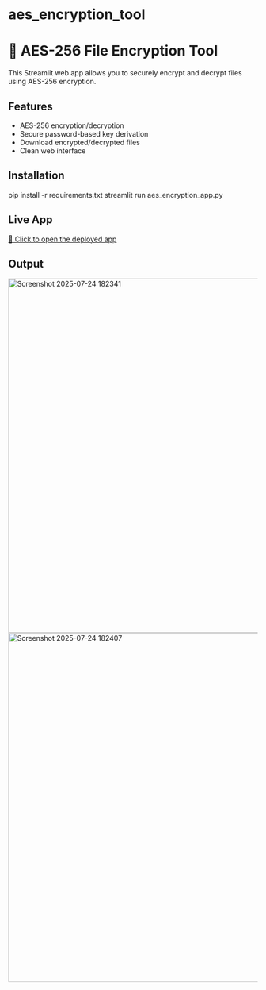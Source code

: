 # aes_encryption_tool

# 🔐 AES-256 File Encryption Tool

This Streamlit web app allows you to securely encrypt and decrypt files using AES-256 encryption.

## Features
- AES-256 encryption/decryption
- Secure password-based key derivation
- Download encrypted/decrypted files
- Clean web interface

## Installation
pip install -r requirements.txt
streamlit run aes_encryption_app.py

## Live App
[🔗 Click to open the deployed app](https://aesencryptiontool.streamlit.app/)

## Output

<img width="1022" height="714" alt="Screenshot 2025-07-24 182341" src="https://github.com/user-attachments/assets/e3dd1d73-10df-41ed-8eda-7e6080c23e76" />

<img width="936" height="704" alt="Screenshot 2025-07-24 182407" src="https://github.com/user-attachments/assets/d6585e5f-35db-422e-8227-b592811e96e5" />


